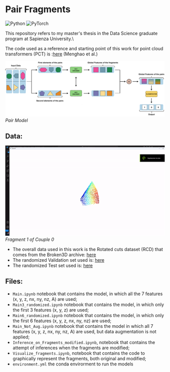  # Pair Fragments
![Python](https://img.shields.io/badge/python-3670A0?style=for-the-badge&logo=python&logoColor=ffdd54)
![PyTorch](https://img.shields.io/badge/PyTorch-%23EE4C2C.svg?style=for-the-badge&logo=PyTorch&logoColor=white)

This repository refers to my master's thesis in the Data Science graduate program at Sapienza University.\\

The code used as a reference and starting point of this work for point cloud transformers (PCT) is :[here](https://github.com/qq456cvb/Point-Transformers) (Menghao et al.)

![My Imaged](figures/schema_2.png)
*Pair Model*


## Data:
![Alt Text](figures/Miniconda32024.02.20-15.23.03.01-ezgif.com-video-to-gif-converter.gif)
*Fragment 1 of Couple 0*

* The overall data used in this work is the Rotated cuts dataset (RCD) that comes from the Broken3D archive: [here](https://deeplearninggate.roma1.infn.it/)
* The randomized Validation set used is: [here](https://drive.google.com/file/d/1UWc90jlblj_aks512WgtJRRJe9qyxEEO/view?usp=drive_link)
* The randomized Test set used is: [here](https://drive.google.com/file/d/17YF-sJryzKPkg8W-1FRWMt_62Y3cS-1o/view?usp=drive_link)


## Files:
* `Main.ipynb` notebook that contains the model, in which all the 7 features (x, y, z, nx, ny, nz, A) are used;
* `Main3_randomized.ipynb` notebook that contains the model, in which only the  first 3 features (x, y, z) are used;
* `Main6_randomized.ipynb` notebook that contains the model, in which only the  first 6 features (x, y, z, nx, ny, nz) are used;
* `Main_Not_Aug.ipynb` notebook that contains the model in which all 7 features (x, y, z, nx, ny, nz, A) are used, but data augmentation is not applied;
* `Inference_on_Fragments_modified.ipynb`, notebook that contains the attempt of inferences when the fragments are modified;
* `Visualize_fragments.ipynb`, notebook that contains the code to graphically represent the fragments, both original and modified;
* `environment.yml` the conda envirorment to run the models
  

